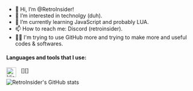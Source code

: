 - 👋 Hi, I’m @RetroInsider!
- 👀 I’m interested in technolgy (duh).
- 🌱 I’m currently learning JavaScript and probably LUA.
- 📫 How to reach me: Discord (retroinsider).
- 👨‍💻 I'm trying to use GitHub more and trying to make more and useful codes & softwares.

#### Languages and tools that I use:
[<img align="left" alt="Visual Studio Code" width="26px" src="https://cdn.jsdelivr.net/gh/devicons/devicon/icons/vscode/vscode-original.svg" style="padding-right:10px;" />][]

![RetroInsider's GitHub stats](https://github-readme-stats.vercel.app/api?username=retroinsider&show_icons=true&theme=github_dark&count_private=true)

<!---
RetroInsider/RetroInsider is a ✨ special ✨ repository because its `README.md` (this file) appears on your GitHub profile.
You can click the Preview link to take a look at your changes.
--->
